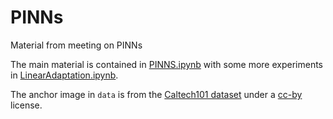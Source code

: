 # PINNs
Material from meeting on PINNs

The main material is contained in [PINNS.ipynb](https://github.com/Computational-physics-with-learning/PINNs/blob/main/PINNS.ipynb) with some more experiments in [LinearAdaptation.ipynb](https://github.com/Computational-physics-with-learning/PINNs/blob/main/LinearAdaptation.ipynb).

The anchor image in `data` is from the [Caltech101 dataset](https://doi.org/10.22002/D1.20086) under a [cc-by](https://creativecommons.org/licenses/by/4.0/) license.